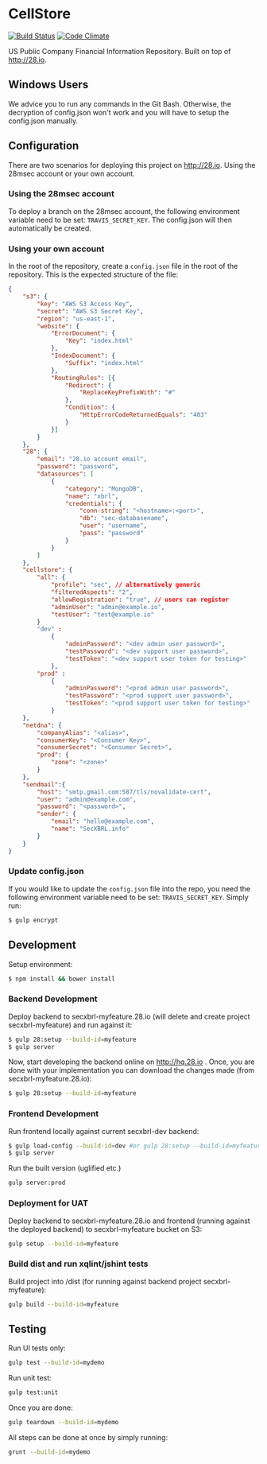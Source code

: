 # CellStore
[![Build Status](http://img.shields.io/travis/28msec/cellstore/master.svg?style=flat)](https://travis-ci.org/28msec/cellstore) [![Code Climate](http://img.shields.io/codeclimate/github/28msec/cellstore.svg?style=flat)](https://codeclimate.com/github/28msec/cellstore)

US Public Company Financial Information Repository. Built on top of http://28.io.

## Windows Users

We advice you to run any commands in the Git Bash.
Otherwise, the decryption of config.json won't work and you will have to setup the config.json manually.

## Configuration
There are two scenarios for deploying this project on http://28.io. Using the 28msec account or your own account.

### Using the 28msec account
To deploy a branch on the 28msec account, the following environment variable need to be set: `TRAVIS_SECRET_KEY`. The
config.json will then automatically be created.

### Using your own account
In the root of the repository, create a `config.json` file in the root of the repository.
This is the expected structure of the file:
```json
{
    "s3": {
        "key": "AWS S3 Access Key",
        "secret": "AWS S3 Secret Key",
        "region": "us-east-1",
        "website": {
            "ErrorDocument": {
                "Key": "index.html"
            },
            "IndexDocument": {
                "Suffix": "index.html"
            },
            "RoutingRules": [{
                "Redirect": {
                    "ReplaceKeyPrefixWith": "#"
                },
                "Condition": {
                    "HttpErrorCodeReturnedEquals": "403"
                }
            }]
        }
    },
    "28": {
        "email": "28.io account email",
        "password": "password",
        "datasources": [
            {
                "category": "MongoDB",
                "name": "xbrl",
                "credentials": {
                    "conn-string": "<hostname>:<port>",
                    "db": "sec-databasename",
                    "user": "username",
                    "pass": "password"
                }
            }
        ]
    },
    "cellstore": {
        "all": {
            "profile": "sec", // alternatively generic
            "filteredAspects": "2",
            "allowRegistration": "true", // users can register
            "adminUser": "admin@example.io",
            "testUser": "test@example.io"
        }
        "dev" :
            {
                "adminPassword": "<dev admin user password>",
                "testPassword": "<dev support user password>",
                "testToken": "<dev support user token for testing>"
            },
        "prod" :
            {
                "adminPassword": "<prod admin user password>",
                "testPassword": "<prod support user password>",
                "testToken": "<prod support user token for testing>"
            }
    },
    "netdna": {
        "companyAlias": "<alias>",
        "consumerKey": "<Consumer Key>",
        "consumerSecret": "<Consumer Secret>",
        "prod": {
            "zone": "<zone>"
        }
    },
    "sendmail":{
        "host": "smtp.gmail.com:587/tls/novalidate-cert",
        "user": "admin@example.com",
        "password": "<password>",
        "sender": {
            "email": "hello@example.com",
            "name": "SecXBRL.info"
        }
    }
}
```

### Update config.json
If you would like to update the `config.json` file into the repo, you need the following environment variable need to be set: `TRAVIS_SECRET_KEY`.
Simply run:
```bash
$ gulp encrypt
```

## Development

Setup environment:

```bash
$ npm install && bower install
```

### Backend Development

Deploy backend to secxbrl-myfeature.28.io (will delete and create project secxbrl-myfeature) and run against it:

```bash
$ gulp 28:setup --build-id=myfeature
$ gulp server
```

Now, start developing the backend online on http://hq.28.io . Once, you are done with your implementation
you can download the changes made (from secxbrl-myfeature.28.io):

```bash
$ gulp 28:setup --build-id=myfeature
```

### Frontend Development

Run frontend locally against current secxbrl-dev backend:

```bash
$ gulp load-config --build-id=dev #or gulp 28:setup --build-id=myfeature
$ gulp server
```

Run the built version (uglified etc.)
```bash
gulp server:prod
```

### Deployment for UAT

Deploy backend to secxbrl-myfeature.28.io and frontend (running against the deployed backend) to secxbrl-myfeature bucket on S3:

```bash
gulp setup --build-id=myfeature
```

### Build dist and run xqlint/jshint tests

Build project into /dist (for running against backend project secxbrl-myfeature):

```bash
gulp build --build-id=myfeature
```

## Testing

Run UI tests only:
```bash
gulp test --build-id=mydemo
```

Run unit test:
```bash
gulp test:unit
```

Once you are done:
```bash
gulp teardown --build-id=mydemo
```

All steps can be done at once by simply running:
```bash
grunt --build-id=mydemo
```
